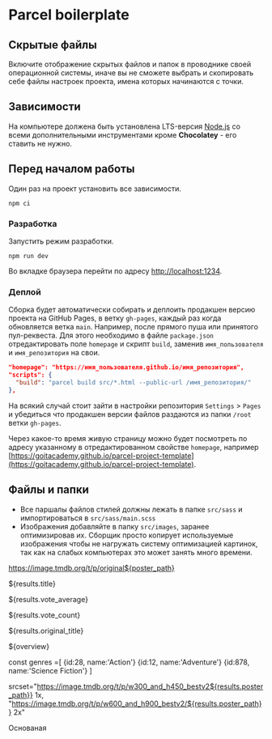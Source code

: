 # Parcel boilerplate

## Скрытые файлы

Включите отображение скрытых файлов и папок в проводнике своей операционной системы, иначе вы не
сможете выбрать и скопировать себе файлы настроек проекта, имена которых начинаются с точки.

## Зависимости

На компьютере должена быть установлена LTS-версия [Node.js](https://nodejs.org/en/) со всеми
дополнительными инструментами кроме **Chocolatey** - его ставить не нужно.

## Перед началом работы

Один раз на проект установить все зависимости.

```shell
npm ci
```

### Разработка

Запустить режим разработки.

```shell
npm run dev
```

Во вкладке браузера перейти по адресу [http://localhost:1234](http://localhost:1234).

### Деплой

Сборка будет автоматически собирать и деплоить продакшен версию проекта на GitHub Pages, в ветку
`gh-pages`, каждый раз когда обновляется ветка `main`. Например, после прямого пуша или принятого
пул-реквеста. Для этого необходимо в файле `package.json` отредактировать поле `homepage` и скрипт
`build`, заменив `имя_пользователя` и `имя_репозитория` на свои.

```json
"homepage": "https://имя_пользователя.github.io/имя_репозитория",
"scripts": {
  "build": "parcel build src/*.html --public-url /имя_репозитория/"
},
```

На всякий случай стоит зайти в настройки репозитория `Settings` > `Pages` и убедиться что продакшен
версии файлов раздаются из папки `/root` ветки `gh-pages`.

Через какое-то время живую страницу можно будет посмотреть по адресу указанному в отредактированном
свойстве `homepage`, например
[https://goitacademy.github.io/parcel-project-template](https://goitacademy.github.io/parcel-project-template).

## Файлы и папки

- Все паршалы файлов стилей должны лежать в папке `src/sass` и импортироваться в
  `src/sass/main.scss`
- Изображения добавляйте в папку `src/images`, заранее оптимизировав их. Сборщик просто копирует
  используемые изображения чтобы не нагружать систему оптимизацией картинок, так как на слабых
  компьютерах это может занять много времени.

https://image.tmdb.org/t/p/original${poster_path}

${results.title}

${results.vote_average}

${results.vote_count}

${results.original_title}

${overview}

const genres =[ {id:28, name:'Action'} {id:12, name:'Adventure'} {id:878, name:'Science Fiction'} ]

srcset="https://image.tmdb.org/t/p/w300_and_h450_bestv2${results.poster_path}} 1x,
"https://image.tmdb.org/t/p/w600_and_h900_bestv2/${results.poster_path}} 2x"

Основаная

<!-- <img src="https://image.tmdb.org/t/p/original${results.poster_path}" alt="Original poster:${results.title}"  class="movie-img movie-img__modal" > -->

<!-- <img
  class="movie-img movie-img__modal"
  srcset="https://image.tmdb.org/t/p/w300_and_h450_bestv2${results.poster_path}} 1x,
https://image.tmdb.org/t/p/w600_and_h900_bestv2/${results.poster_path}}2x"
  sizes="100vw"
  src="https://image.tmdb.org/t/p/original${results.poster_path}"
  alt="Original poster:${results.title}"
/> -->

<!-- <picture>
<img class="movie-img movie-img__modal" src="https://image.tmdb.org/t/p/original${results.poster_path}" alt="Original poster:${results.title}">
      <source srcset="https://image.tmdb.org/t/p/w300_and_h450_bestv2${results.poster_path}} 1x" media="(max-width: 600px)" sizes="(min-width: 480px) 480px, 100vw">
      <source srcset="https://image.tmdb.org/t/p/w600_and_h900_bestv2/${results.poster_path}}2x" media="(min-width: 601px)" sizes="(min-width: 800px) 800px, 100vw">

    </picture> -->

